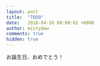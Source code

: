 ```yaml
---
layout: post
title:  "TODO"
date:   2018-04-16 08:00:02 +0800
author: mistydew
comments: true
hidden: true
---
```


お誕生日、おめでとう！

<script src="https://gist.github.com/mistydew/ab24829d537819ac194d267cc37e581f.js"></script>
